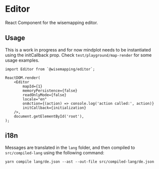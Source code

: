 # Editor

React Component for the wisemapping editor.

## Usage

This is a work in progress and for now mindplot needs to be instantiated using the initCallback prop. Check `test/playground/map-render` for some usage examples.

    import Editor from `@wisemapping/editor`;

    ReactDOM.render(
        <Editor 
            mapId={1}
            memoryPersistence={false}
            readOnlyMode={false}
            locale="en"
            onAction={(action) => console.log('action called:', action)}
            initCallback={initialization}
        />,
        document.getElementById('root'),
    );


## i18n

Messages are translated in the `lang` folder, and then compiled to `src/compiled-lang` using the following command:

    yarn compile lang/de.json --ast --out-file src/compiled-lang/de.json
